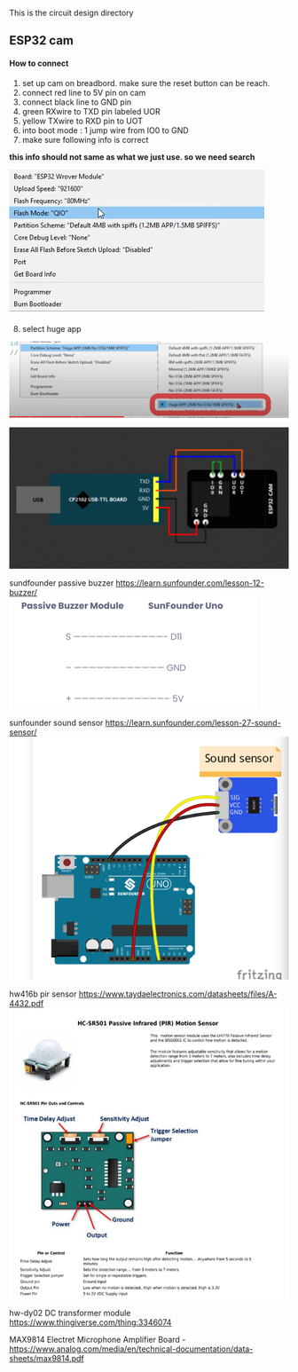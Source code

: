This is the circuit design directory

## ESP32 cam

#### How to connect 

1. set up cam on breadbord. make sure the reset button can be reach.
2. connect red line to 5V pin on cam
3. connect black line to GND pin
4. green RXwire to TXD pin labeled UOR
5. yellow TXwire to RXD pin to UOT
6. into boot mode : 1 jump wire from IO0 to GND
7. make sure following info is correct

**this info should not same as what we just use. so we need search** 

![img.png](pic/caminfo.png)

8. select huge app

![img.png](pic/hugeApp.png)



![ESP32-Cam-1.png](pic%2FESP32-Cam-1.png)




sundfounder passive buzzer
https://learn.sunfounder.com/lesson-12-buzzer/  
![img.png](pic/img.png)

sunfounder sound sensor
https://learn.sunfounder.com/lesson-27-sound-sensor/  
![img.png](pic/img2.png)


hw416b pir sensor
https://www.taydaelectronics.com/datasheets/files/A-4432.pdf  
![img.png](pic/img3.png)


hw-dy02 DC transformer module
https://www.thingiverse.com/thing:3346074  


MAX9814 Electret Microphone Amplifier Board -  
https://www.analog.com/media/en/technical-documentation/data-sheets/max9814.pdf

